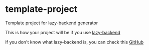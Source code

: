 # template-project
Template project for lazy-backend generator

This is how your project will be if you use [lazy-backend](https://github.com/UnDer-7/generator-lazy-backend)

If you don't know what lazy-backend is, you can check this [GitHub](https://github.com/UnDer-7/generator-lazy-backend)
